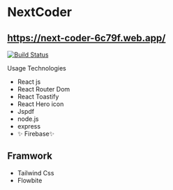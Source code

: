 # NextCoder

## https://next-coder-6c79f.web.app/

[![Build Status](https://travis-ci.org/joemccann/dillinger.svg?branch=master)](https://travis-ci.org/joemccann/dillinger)

Usage Technologies

- React js
- React Router Dom
- React Toastify
- React Hero icon
- Jspdf
- node.js
- express
- ✨ Firebase✨

## Framwork

- Tailwind Css
- Flowbite
